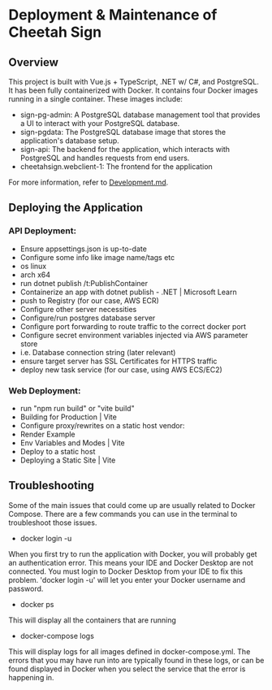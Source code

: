 # Deployment & Maintenance of Cheetah Sign

## Overview

This project is built with Vue.js + TypeScript, .NET w/ C#, and PostgreSQL. It has been fully containerized with Docker. It contains four Docker images running in a single container. These images include:

- sign-pg-admin: A PostgreSQL database management tool that provides a UI to interact with your PostgreSQL database.
- sign-pgdata: The PostgreSQL database image that stores the application's database setup.
- sign-api: The backend for the application, which interacts with PostgreSQL and handles requests from end users.
- cheetahsign.webclient-1: The frontend for the application

For more information, refer to [Development.md](Development.md).

## Deploying the Application

### API Deployment:

- Ensure appsettings.json is up-to-date
- Configure some info like image name/tags etc
- os linux
- arch x64
- run dotnet publish /t:PublishContainer
- Containerize an app with dotnet publish - .NET | Microsoft Learn
- push to Registry (for our case, AWS ECR)
- Configure other server necessities
- Configure/run postgres database server
- Configure port forwarding to route traffic to the correct docker port
- Configure secret environment variables injected via AWS parameter store
- i.e. Database connection string
  (later relevant)
- ensure target server has SSL Certificates for HTTPS traffic
- deploy new task service (for our case, using AWS ECS/EC2)

### Web Deployment:

- run "npm run build" or "vite build"
- Building for Production | Vite
- Configure proxy/rewrites on a static host vendor:
- Render Example
- Env Variables and Modes | Vite
- Deploy to a static host
- Deploying a Static Site | Vite

## Troubleshooting

Some of the main issues that could come up are usually related to Docker Compose. There are a few commands you can use in the terminal to troubleshoot those issues.

- docker login -u

When you first try to run the application with Docker, you will probably get an authentication error. This means your IDE and Docker Desktop are not connected. You must login to Docker Desktop from your IDE to fix this problem. 'docker login -u' will let you enter your Docker username and password.

- docker ps

This will display all the containers that are running

- docker-compose logs

This will display logs for all images defined in docker-compose.yml.
The errors that you may have run into are typically found in these logs, or can be found displayed in Docker when you select
the service that the error is happening in.
